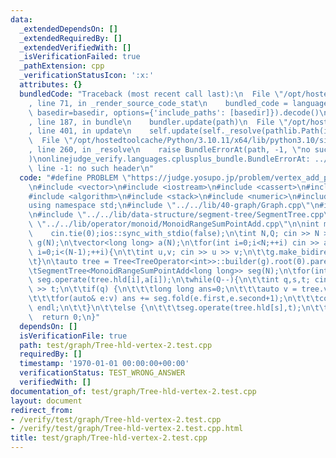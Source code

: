 ```yaml
---
data:
  _extendedDependsOn: []
  _extendedRequiredBy: []
  _extendedVerifiedWith: []
  _isVerificationFailed: true
  _pathExtension: cpp
  _verificationStatusIcon: ':x:'
  attributes: {}
  bundledCode: "Traceback (most recent call last):\n  File \"/opt/hostedtoolcache/Python/3.10.11/x64/lib/python3.10/site-packages/onlinejudge_verify/documentation/build.py\"\
    , line 71, in _render_source_code_stat\n    bundled_code = language.bundle(stat.path,\
    \ basedir=basedir, options={'include_paths': [basedir]}).decode()\n  File \"/opt/hostedtoolcache/Python/3.10.11/x64/lib/python3.10/site-packages/onlinejudge_verify/languages/cplusplus.py\"\
    , line 187, in bundle\n    bundler.update(path)\n  File \"/opt/hostedtoolcache/Python/3.10.11/x64/lib/python3.10/site-packages/onlinejudge_verify/languages/cplusplus_bundle.py\"\
    , line 401, in update\n    self.update(self._resolve(pathlib.Path(included), included_from=path))\n\
    \  File \"/opt/hostedtoolcache/Python/3.10.11/x64/lib/python3.10/site-packages/onlinejudge_verify/languages/cplusplus_bundle.py\"\
    , line 260, in _resolve\n    raise BundleErrorAt(path, -1, \"no such header\"\
    )\nonlinejudge_verify.languages.cplusplus_bundle.BundleErrorAt: ../../lib/operator/monoid/MonoidRangeSumPointAdd.cpp:\
    \ line -1: no such header\n"
  code: "#define PROBLEM \"https://judge.yosupo.jp/problem/vertex_add_path_sum\"\n\
    \n#include <vector>\n#include <iostream>\n#include <cassert>\n#include <map>\n\
    #include <algorithm>\n#include <stack>\n#include <numeric>\n#include <array>\n\
    using namespace std;\n#include \"../../lib/40-graph/Graph.cpp\"\n#include \"../../lib/40-graph/Tree.cpp\"\
    \n#include \"../../lib/data-structure/segment-tree/SegmentTree.cpp\"\n#include\
    \ \"../../lib/operator/monoid/MonoidRangeSumPointAdd.cpp\"\n\nint main(void){\n\
    \    cin.tie(0);ios::sync_with_stdio(false);\n\tint N,Q; cin >> N >> Q;\n\tGraph<int>\
    \ g(N);\n\tvector<long long> a(N);\n\tfor(int i=0;i<N;++i) cin >> a[i];\n\tfor(int\
    \ i=0;i<(N-1);++i){\n\t\tint u,v; cin >> u >> v;\n\t\tg.make_bidirectional_edge(u,v,1);\n\
    \t}\n\tauto tree = Tree<TreeOperator<int>>::builder(g).root(0).parent().child().subtree_size().heavy_light_decomposition().build();\n\
    \tSegmentTree<MonoidRangeSumPointAdd<long long>> seg(N);\n\tfor(int i=0;i<N;++i)\
    \ seg.operate(tree.hld[i],a[i]);\n\twhile(Q--){\n\t\tint q,s,t; cin >> q >> s\
    \ >> t;\n\t\tif(q) {\n\t\t\tlong long ans=0;\n\t\t\tauto v = tree.vertex_set_on_path(s,t);\n\
    \t\t\tfor(auto& e:v) ans += seg.fold(e.first,e.second+1);\n\t\t\tcout << ans <<\
    \ endl;\n\t\t}\n\t\telse {\n\t\t\tseg.operate(tree.hld[s],t);\n\t\t}\n\t}\n  \
    \  return 0;\n}"
  dependsOn: []
  isVerificationFile: true
  path: test/graph/Tree-hld-vertex-2.test.cpp
  requiredBy: []
  timestamp: '1970-01-01 00:00:00+00:00'
  verificationStatus: TEST_WRONG_ANSWER
  verifiedWith: []
documentation_of: test/graph/Tree-hld-vertex-2.test.cpp
layout: document
redirect_from:
- /verify/test/graph/Tree-hld-vertex-2.test.cpp
- /verify/test/graph/Tree-hld-vertex-2.test.cpp.html
title: test/graph/Tree-hld-vertex-2.test.cpp
---
```

